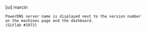 [ui] marcin

    PowerDNS server name is displayed next to the version number
    on the machines page and the dashboard.
    (Gitlab #1973)
